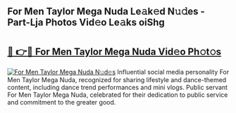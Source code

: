 ## For Men Taylor Mega Nuda Le𝚊k𝚎d N𝚞𝚍es - Part-Lja Photos Vid𝚎o Le𝚊ks oiShg

# <h2><a href="http://fbfvf1j.evod.top/?m=For+Men+Taylor+Mega+Nuda">🔗 👉🔴 For Men Taylor Mega Nuda Vid𝚎o Ph𝚘t𝚘s</a></h2>

[![For Men Taylor Mega Nuda N𝚞d𝚎s](https://i.imgur.com/8V9OHl7.gif)](http://fbfvf1j.evod.top/?m=For+Men+Taylor+Mega+Nuda)
Influential social media personality For Men Taylor Mega Nuda, recognized for sharing lifestyle and dance-themed content, including dance trend performances and mini vlogs. Public servant For Men Taylor Mega Nuda, celebrated for their dedication to public service and commitment to the greater good. 
